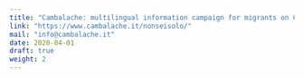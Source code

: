 ```yaml
---
title: "Cambalache: multilingual information campaign for migrants on Covid emergency"
link: "https://www.cambalache.it/nonseisolo/"
mail: "info@cambalache.it"
date: 2020-04-01
draft: true
weight: 2
---
```

